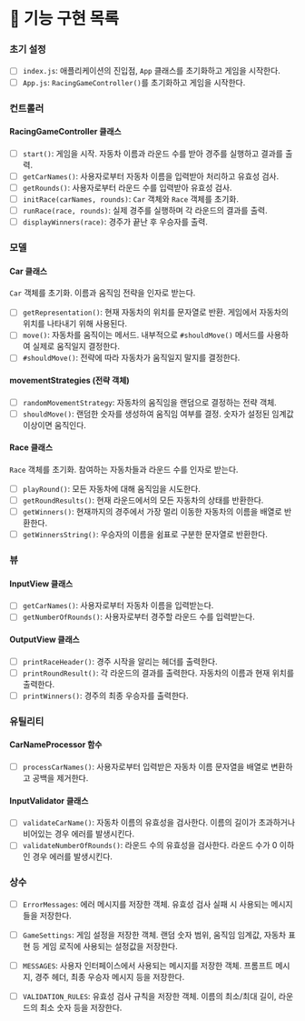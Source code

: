 # 🚀 기능 구현 목록

### 초기 설정

- [ ] `index.js`: 애플리케이션의 진입점, `App` 클래스를 초기화하고 게임을 시작한다.
- [ ] `App.js`: `RacingGameController()`를 초기화하고 게임을 시작한다.

### 컨트롤러

#### RacingGameController 클래스

- [ ] `start()`: 게임을 시작. 자동차 이름과 라운드 수를 받아 경주를 실행하고 결과를 출력.
- [ ] `getCarNames()`: 사용자로부터 자동차 이름을 입력받아 처리하고 유효성 검사.
- [ ] `getRounds()`: 사용자로부터 라운드 수를 입력받아 유효성 검사.
- [ ] `initRace(carNames, rounds)`: `Car` 객체와 `Race` 객체를 초기화.
- [ ] `runRace(race, rounds)`: 실제 경주를 실행하며 각 라운드의 결과를 출력.
- [ ] `displayWinners(race)`: 경주가 끝난 후 우승자를 출력.

### 모델

#### Car 클래스

`Car` 객체를 초기화. 이름과 움직임 전략을 인자로 받는다.

- [ ] `getRepresentation()`: 현재 자동차의 위치를 문자열로 반환. 게임에서 자동차의 위치를 나타내기 위해 사용된다.
- [ ] `move()`: 자동차를 움직이는 메서드. 내부적으로 `#shouldMove()` 메서드를 사용하여 실제로 움직일지 결정한다.
- [ ] `#shouldMove()`: 전략에 따라 자동차가 움직일지 말지를 결정한다.

#### movementStrategies (전략 객체)

- [ ] `randomMovementStrategy`: 자동차의 움직임을 랜덤으로 결정하는 전략 객체.
- [ ] `shouldMove()`: 랜덤한 숫자를 생성하여 움직임 여부를 결정. 숫자가 설정된 임계값 이상이면 움직인다.

#### Race 클래스

`Race` 객체를 초기화. 참여하는 자동차들과 라운드 수를 인자로 받는다.

- [ ] `playRound()`: 모든 자동차에 대해 움직임을 시도한다.
- [ ] `getRoundResults()`: 현재 라운드에서의 모든 자동차의 상태를 반환한다.
- [ ] `getWinners()`: 현재까지의 경주에서 가장 멀리 이동한 자동차의 이름을 배열로 반환한다.
- [ ] `getWinnersString()`: 우승자의 이름을 쉼표로 구분한 문자열로 반환한다.

### 뷰

#### InputView 클래스

- [ ] `getCarNames()`: 사용자로부터 자동차 이름을 입력받는다.
- [ ] `getNumberOfRounds()`: 사용자로부터 경주할 라운드 수를 입력받는다.

#### OutputView 클래스

- [ ] `printRaceHeader()`: 경주 시작을 알리는 헤더를 출력한다.
- [ ] `printRoundResult()`: 각 라운드의 결과를 출력한다. 자동차의 이름과 현재 위치를 출력한다.
- [ ] `printWinners()`: 경주의 최종 우승자를 출력한다.

### 유틸리티

#### CarNameProcessor 함수

- [ ] `processCarNames()`: 사용자로부터 입력받은 자동차 이름 문자열을 배열로 변환하고 공백을 제거한다.

#### InputValidator 클래스

- [ ] `validateCarName()`: 자동차 이름의 유효성을 검사한다. 이름의 길이가 초과하거나 비어있는 경우 에러를 발생시킨다.
- [ ] `validateNumberOfRounds()`: 라운드 수의 유효성을 검사한다. 라운드 수가 0 이하인 경우 에러를 발생시킨다.

### 상수

- [ ] `ErrorMessages`: 에러 메시지를 저장한 객체. 유효성 검사 실패 시 사용되는 메시지들을 저장한다.

- [ ] `GameSettings`: 게임 설정을 저장한 객체. 랜덤 숫자 범위, 움직임 임계값, 자동차 표현 등 게임 로직에 사용되는 설정값을 저장한다.

- [ ] `MESSAGES`: 사용자 인터페이스에서 사용되는 메시지를 저장한 객체. 프롬프트 메시지, 경주 헤더, 최종 우승자 메시지 등을 저장한다.

- [ ] `VALIDATION_RULES`: 유효성 검사 규칙을 저장한 객체. 이름의 최소/최대 길이, 라운드의 최소 숫자 등을 저장한다.
